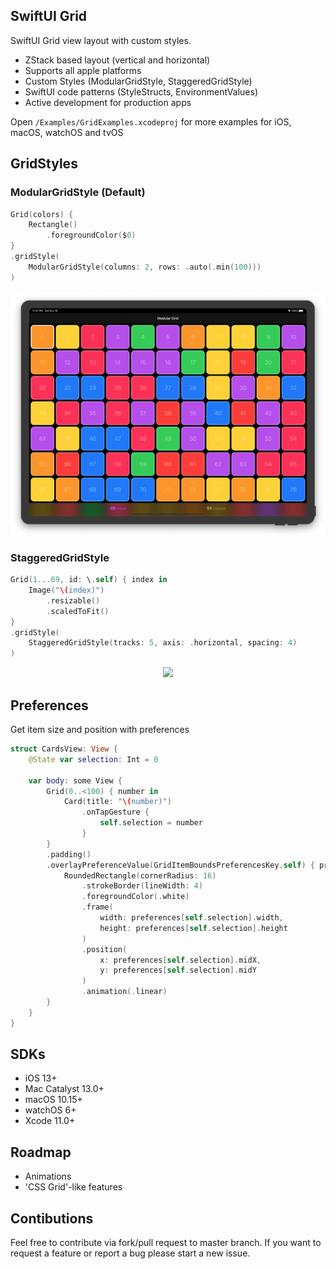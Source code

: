 ## SwiftUI Grid
SwiftUI Grid view layout with custom styles.

- ZStack based layout (vertical and horizontal)
- Supports all apple platforms
- Custom Styles (ModularGridStyle, StaggeredGridStyle)
- SwiftUI code patterns (StyleStructs, EnvironmentValues)
- Active development for production apps

Open `/Examples/GridExamples.xcodeproj` for more examples for iOS, macOS, watchOS and tvOS

## GridStyles

### ModularGridStyle (Default)

```swift
Grid(colors) {
    Rectangle()
        .foregroundColor($0)
}
.gridStyle(
    ModularGridStyle(columns: 2, rows: .auto(.min(100)))
)
```
<center>
<img src="Resources/iPad1.png"/>
</center>

### StaggeredGridStyle

```swift
Grid(1...69, id: \.self) { index in
    Image("\(index)")
        .resizable()
        .scaledToFit()
}
.gridStyle(
    StaggeredGridStyle(tracks: 5, axis: .horizontal, spacing: 4)
)
```

<center>
<img src="Resources/iPad2.png"/>
</center>

## Preferences
Get item size and position with preferences
```swift
struct CardsView: View {
    @State var selection: Int = 0
    
    var body: some View {
        Grid(0..<100) { number in
            Card(title: "\(number)")
                .onTapGesture {
                    self.selection = number
                }
        }
        .padding()
        .overlayPreferenceValue(GridItemBoundsPreferencesKey.self) { preferences in
            RoundedRectangle(cornerRadius: 16)
                .strokeBorder(lineWidth: 4)
                .foregroundColor(.white)
                .frame(
                    width: preferences[self.selection].width,
                    height: preferences[self.selection].height
                )
                .position(
                    x: preferences[self.selection].midX,
                    y: preferences[self.selection].midY
                )
                .animation(.linear)
        }
    }
}
```

## SDKs
- iOS 13+
- Mac Catalyst 13.0+
- macOS 10.15+
- watchOS 6+
- Xcode 11.0+

## Roadmap
-  Animations
- 'CSS Grid'-like features

## Contibutions
Feel free to contribute via fork/pull request to master branch. If you want to request a feature or report a bug please start a new issue.
